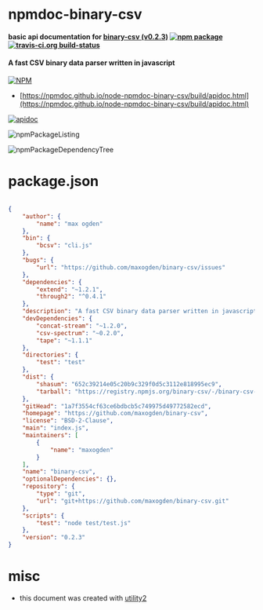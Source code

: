 # npmdoc-binary-csv

#### basic api documentation for  [binary-csv (v0.2.3)](https://github.com/maxogden/binary-csv)  [![npm package](https://img.shields.io/npm/v/npmdoc-binary-csv.svg?style=flat-square)](https://www.npmjs.org/package/npmdoc-binary-csv) [![travis-ci.org build-status](https://api.travis-ci.org/npmdoc/node-npmdoc-binary-csv.svg)](https://travis-ci.org/npmdoc/node-npmdoc-binary-csv)

#### A fast CSV binary data parser written in javascript

[![NPM](https://nodei.co/npm/binary-csv.png?downloads=true&downloadRank=true&stars=true)](https://www.npmjs.com/package/binary-csv)

- [https://npmdoc.github.io/node-npmdoc-binary-csv/build/apidoc.html](https://npmdoc.github.io/node-npmdoc-binary-csv/build/apidoc.html)

[![apidoc](https://npmdoc.github.io/node-npmdoc-binary-csv/build/screenCapture.buildCi.browser.%252Ftmp%252Fbuild%252Fapidoc.html.png)](https://npmdoc.github.io/node-npmdoc-binary-csv/build/apidoc.html)

![npmPackageListing](https://npmdoc.github.io/node-npmdoc-binary-csv/build/screenCapture.npmPackageListing.svg)

![npmPackageDependencyTree](https://npmdoc.github.io/node-npmdoc-binary-csv/build/screenCapture.npmPackageDependencyTree.svg)



# package.json

```json

{
    "author": {
        "name": "max ogden"
    },
    "bin": {
        "bcsv": "cli.js"
    },
    "bugs": {
        "url": "https://github.com/maxogden/binary-csv/issues"
    },
    "dependencies": {
        "extend": "~1.2.1",
        "through2": "^0.4.1"
    },
    "description": "A fast CSV binary data parser written in javascript",
    "devDependencies": {
        "concat-stream": "~1.2.0",
        "csv-spectrum": "~0.2.0",
        "tape": "~1.1.1"
    },
    "directories": {
        "test": "test"
    },
    "dist": {
        "shasum": "652c39214e05c20b9c329f0d5c3112e818995ec9",
        "tarball": "https://registry.npmjs.org/binary-csv/-/binary-csv-0.2.3.tgz"
    },
    "gitHead": "1a7f3554cf63ce6bdbcb5c749975d49772582ecd",
    "homepage": "https://github.com/maxogden/binary-csv",
    "license": "BSD-2-Clause",
    "main": "index.js",
    "maintainers": [
        {
            "name": "maxogden"
        }
    ],
    "name": "binary-csv",
    "optionalDependencies": {},
    "repository": {
        "type": "git",
        "url": "git+https://github.com/maxogden/binary-csv.git"
    },
    "scripts": {
        "test": "node test/test.js"
    },
    "version": "0.2.3"
}
```



# misc
- this document was created with [utility2](https://github.com/kaizhu256/node-utility2)
